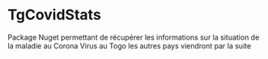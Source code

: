 # TgCovidStats
Package Nuget permettant de récupérer les informations sur la situation de la maladie au Corona Virus au Togo les autres pays viendront par la suite
